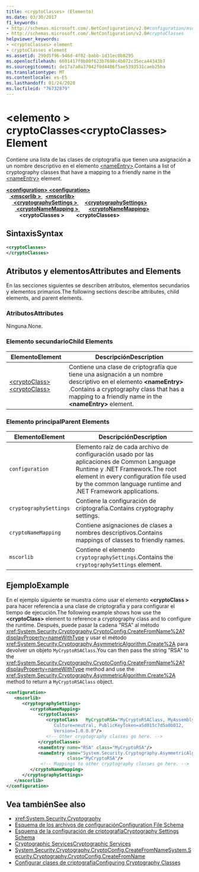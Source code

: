 ```yaml
---
title: <cryptoClasses> (Elemento)
ms.date: 03/30/2017
f1_keywords:
- http://schemas.microsoft.com/.NetConfiguration/v2.0#configuration/mscorlib/cryptographySettings/cryptoNameMapping/cryptoClasses
- http://schemas.microsoft.com/.NetConfiguration/v2.0#cryptoClasses
helpviewer_keywords:
- <cryptoClasses> element
- cryptoClasses element
ms.assetid: 290d5f96-946d-4f02-babb-1d31ec0b8295
ms.openlocfilehash: 6601417f0b80f623b7698c4b072c35eca44343b7
ms.sourcegitcommit: de17a7a0a37042f0d4406f5ae5393531caeb25ba
ms.translationtype: MT
ms.contentlocale: es-ES
ms.lasthandoff: 01/24/2020
ms.locfileid: "76732879"
---
```

# <a name="cryptoclasses-element"></a><span data-ttu-id="f9eec-102">\<elemento > cryptoClasses</span><span class="sxs-lookup"><span data-stu-id="f9eec-102">\<cryptoClasses> Element</span></span>
<span data-ttu-id="f9eec-103">Contiene una lista de las clases de criptografía que tienen una asignación a un nombre descriptivo en el elemento [\<nameEntry>](nameentry-element.md).</span><span class="sxs-lookup"><span data-stu-id="f9eec-103">Contains a list of cryptography classes that have a mapping to a friendly name in the [\<nameEntry>](nameentry-element.md) element.</span></span>  
  
[<span data-ttu-id="f9eec-104"> **\<configuration>** </span><span class="sxs-lookup"><span data-stu-id="f9eec-104">**\<configuration>**</span></span>](../configuration-element.md)  
<span data-ttu-id="f9eec-105">&nbsp;&nbsp;[ **\<mscorlib >** ](mscorlib-element-for-cryptography-settings.md)</span><span class="sxs-lookup"><span data-stu-id="f9eec-105">&nbsp;&nbsp;[**\<mscorlib>**](mscorlib-element-for-cryptography-settings.md)</span></span>  
<span data-ttu-id="f9eec-106">&nbsp;&nbsp;&nbsp;&nbsp;[ **\<cryptographySettings >** ](cryptographysettings-element.md)</span><span class="sxs-lookup"><span data-stu-id="f9eec-106">&nbsp;&nbsp;&nbsp;&nbsp;[**\<cryptographySettings>**](cryptographysettings-element.md)</span></span>  
<span data-ttu-id="f9eec-107">&nbsp;&nbsp;&nbsp;&nbsp;&nbsp;&nbsp;[ **\<cryptoNameMapping >** ](cryptonamemapping-element.md)</span><span class="sxs-lookup"><span data-stu-id="f9eec-107">&nbsp;&nbsp;&nbsp;&nbsp;&nbsp;&nbsp;[**\<cryptoNameMapping>**](cryptonamemapping-element.md)</span></span>  
<span data-ttu-id="f9eec-108">&nbsp;&nbsp;&nbsp;&nbsp;&nbsp;&nbsp;&nbsp;&nbsp; **\<cryptoClasses >**</span><span class="sxs-lookup"><span data-stu-id="f9eec-108">&nbsp;&nbsp;&nbsp;&nbsp;&nbsp;&nbsp;&nbsp;&nbsp;**\<cryptoClasses>**</span></span>  
  
## <a name="syntax"></a><span data-ttu-id="f9eec-109">Sintaxis</span><span class="sxs-lookup"><span data-stu-id="f9eec-109">Syntax</span></span>  
  
```xml  
<cryptoClasses>   
</cryptoClasses>  
```  
  
## <a name="attributes-and-elements"></a><span data-ttu-id="f9eec-110">Atributos y elementos</span><span class="sxs-lookup"><span data-stu-id="f9eec-110">Attributes and Elements</span></span>  
 <span data-ttu-id="f9eec-111">En las secciones siguientes se describen atributos, elementos secundarios y elementos primarios.</span><span class="sxs-lookup"><span data-stu-id="f9eec-111">The following sections describe attributes, child elements, and parent elements.</span></span>  
  
### <a name="attributes"></a><span data-ttu-id="f9eec-112">Atributos</span><span class="sxs-lookup"><span data-stu-id="f9eec-112">Attributes</span></span>  
 <span data-ttu-id="f9eec-113">Ninguna.</span><span class="sxs-lookup"><span data-stu-id="f9eec-113">None.</span></span>  
  
### <a name="child-elements"></a><span data-ttu-id="f9eec-114">Elemento secundario</span><span class="sxs-lookup"><span data-stu-id="f9eec-114">Child Elements</span></span>  
  
|<span data-ttu-id="f9eec-115">Elemento</span><span class="sxs-lookup"><span data-stu-id="f9eec-115">Element</span></span>|<span data-ttu-id="f9eec-116">Descripción</span><span class="sxs-lookup"><span data-stu-id="f9eec-116">Description</span></span>|  
|-------------|-----------------|  
|[<span data-ttu-id="f9eec-117">\<cryptoClass></span><span class="sxs-lookup"><span data-stu-id="f9eec-117">\<cryptoClass></span></span>](cryptoclass-element.md)|<span data-ttu-id="f9eec-118">Contiene una clase de criptografía que tiene una asignación a un nombre descriptivo en el elemento **\<nameEntry>** .</span><span class="sxs-lookup"><span data-stu-id="f9eec-118">Contains a cryptography class that has a mapping to a friendly name in the **\<nameEntry>** element.</span></span>|  
  
### <a name="parent-elements"></a><span data-ttu-id="f9eec-119">Elemento principal</span><span class="sxs-lookup"><span data-stu-id="f9eec-119">Parent Elements</span></span>  
  
|<span data-ttu-id="f9eec-120">Elemento</span><span class="sxs-lookup"><span data-stu-id="f9eec-120">Element</span></span>|<span data-ttu-id="f9eec-121">Descripción</span><span class="sxs-lookup"><span data-stu-id="f9eec-121">Description</span></span>|  
|-------------|-----------------|  
|`configuration`|<span data-ttu-id="f9eec-122">Elemento raíz de cada archivo de configuración usado por las aplicaciones de Common Language Runtime y .NET Framework.</span><span class="sxs-lookup"><span data-stu-id="f9eec-122">The root element in every configuration file used by the common language runtime and .NET Framework applications.</span></span>|  
|`cryptographySettings`|<span data-ttu-id="f9eec-123">Contiene la configuración de criptografía.</span><span class="sxs-lookup"><span data-stu-id="f9eec-123">Contains cryptography settings.</span></span>|  
|`cryptoNameMapping`|<span data-ttu-id="f9eec-124">Contiene asignaciones de clases a nombres descriptivos.</span><span class="sxs-lookup"><span data-stu-id="f9eec-124">Contains mappings of classes to friendly names.</span></span>|  
|`mscorlib`|<span data-ttu-id="f9eec-125">Contiene el elemento `cryptographySettings`.</span><span class="sxs-lookup"><span data-stu-id="f9eec-125">Contains the `cryptographySettings` element.</span></span>|  
  
## <a name="example"></a><span data-ttu-id="f9eec-126">Ejemplo</span><span class="sxs-lookup"><span data-stu-id="f9eec-126">Example</span></span>  
 <span data-ttu-id="f9eec-127">En el ejemplo siguiente se muestra cómo usar el elemento **\<cryptoClass >** para hacer referencia a una clase de criptografía y para configurar el tiempo de ejecución.</span><span class="sxs-lookup"><span data-stu-id="f9eec-127">The following example shows how use the **\<cryptoClass>** element to reference a cryptography class and to configure the runtime.</span></span> <span data-ttu-id="f9eec-128">Después, puede pasar la cadena "RSA" al método <xref:System.Security.Cryptography.CryptoConfig.CreateFromName%2A?displayProperty=nameWithType> y usar el método <xref:System.Security.Cryptography.AsymmetricAlgorithm.Create%2A> para devolver un objeto `MyCryptoRSAClass`.</span><span class="sxs-lookup"><span data-stu-id="f9eec-128">You can then pass the string "RSA" to the <xref:System.Security.Cryptography.CryptoConfig.CreateFromName%2A?displayProperty=nameWithType> method and use the <xref:System.Security.Cryptography.AsymmetricAlgorithm.Create%2A> method to return a `MyCryptoRSAClass` object.</span></span>  
  
```xml  
<configuration>  
   <mscorlib>  
      <cryptographySettings>  
         <cryptoNameMapping>  
            <cryptoClasses>  
               <cryptoClass   MyCryptoRSA="MyCryptoRSAClass, MyAssembly  
                  Culture=neutral, PublicKeyToken=a5d015c7d5a0b012,  
                  Version=1.0.0.0"/>  
               <!-- Other cryptography classes go here. -->  
            </cryptoClasses>  
            <nameEntry name="RSA" class="MyCryptoRSA"/>  
            <nameEntry name="System.Security.Cryptography.AsymmetricAlgorithm"  
                       class="MyCryptoRSA"/>  
             <!-- Mappings to other cryptography classes go here. -->  
         </cryptoNameMapping>  
      </cryptographySettings>  
   </mscorlib>  
</configuration>  
```  
  
## <a name="see-also"></a><span data-ttu-id="f9eec-129">Vea también</span><span class="sxs-lookup"><span data-stu-id="f9eec-129">See also</span></span>

- <xref:System.Security.Cryptography>
- [<span data-ttu-id="f9eec-130">Esquema de los archivos de configuración</span><span class="sxs-lookup"><span data-stu-id="f9eec-130">Configuration File Schema</span></span>](../index.md)
- [<span data-ttu-id="f9eec-131">Esquema de la configuración de criptografía</span><span class="sxs-lookup"><span data-stu-id="f9eec-131">Cryptography Settings Schema</span></span>](index.md)
- [<span data-ttu-id="f9eec-132">Cryptographic Services</span><span class="sxs-lookup"><span data-stu-id="f9eec-132">Cryptographic Services</span></span>](../../../../standard/security/cryptographic-services.md)
- [<span data-ttu-id="f9eec-133">System.Security.Cryptography.CryptoConfig.CreateFromName</span><span class="sxs-lookup"><span data-stu-id="f9eec-133">System.Security.Cryptography.CryptoConfig.CreateFromName</span></span>](xref:System.Security.Cryptography.CryptoConfig.CreateFromName%2A)
- [<span data-ttu-id="f9eec-134">Configurar clases de criptografía</span><span class="sxs-lookup"><span data-stu-id="f9eec-134">Configuring Cryptography Classes</span></span>](../../configure-cryptography-classes.md)
